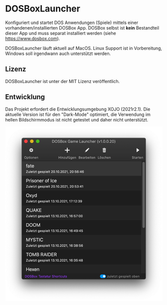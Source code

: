 # DOSBoxLauncher

Konfiguriert und startet DOS Anwendungen (Spiele) mittels einer vorhandenen/installierten DOSBox App.
DOSBox selbst ist **kein** Bestandteil dieser App und muss separat installiert werden (siehe https://www.dosbox.com).

DOSBoxLauncher läuft aktuell auf MacOS. Linux Support ist in Vorbereitung, Windows soll irgendwann auch unterstützt werden.

## Lizenz
DOSBoxLauncher ist unter der MIT Lizenz veröffentlich.

## Entwicklung
Das Projekt erfordert die Entwicklungsumgebung XOJO (2021r2.1). Die aktuelle Version ist für den "Dark-Mode" optimiert, die Verwendung im hellen Bildschirmmodus ist nicht getestet und daher nicht unterstützt. 

![DOSBoxLauncher Screenshot](/ScreenShots/DOSBoxLauncher.png)
